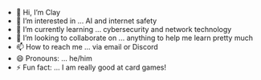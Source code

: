 - 👋 Hi, I’m Clay
- 👀 I’m interested in ... AI and internet safety
- 🌱 I’m currently learning ... cybersecurity and network technology
- 💞️ I’m looking to collaborate on ... anything to help me learn pretty much
- 📫 How to reach me ... via email or Discord
- 😄 Pronouns: ... he/him
- ⚡ Fun fact: ... I am really good at card games!

<!---
ClayArch/ClayArch is a ✨ special ✨ repository because its `README.md` (this file) appears on your GitHub profile.
You can click the Preview link to take a look at your changes.
--->

